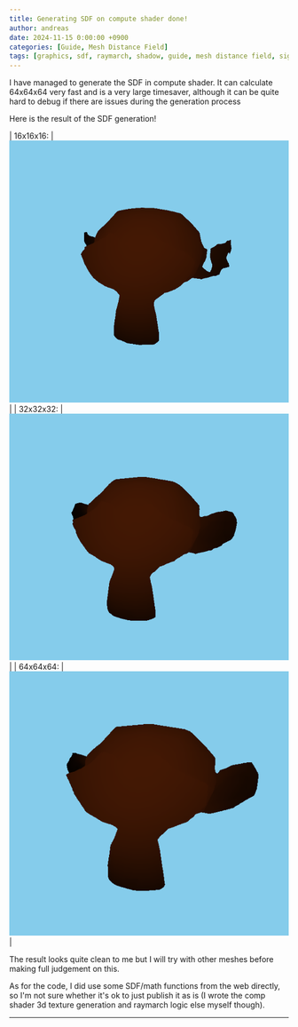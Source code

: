 ```yaml
---
title: Generating SDF on compute shader done!  
author: andreas
date: 2024-11-15 0:00:00 +0900
categories: [Guide, Mesh Distance Field]
tags: [graphics, sdf, raymarch, shadow, guide, mesh distance field, signed distance field, opengl, c++]
---
```

I have managed to generate the SDF in compute shader. It can calculate 64x64x64 very fast and is a very large timesaver, although it can be quite hard to debug if there are issues during the generation process

Here is the result of the SDF generation!

| 16x16x16: | ![16x16x16](../assets/img/post_img/2024-11-15-sdf-generate-on-compute-shader-done/monkey-16.png) | 
| 32x32x32: | ![32x32x32](../assets/img/post_img/2024-11-15-sdf-generate-on-compute-shader-done/monkey-32.png) |
| 64x64x64: | ![64x64x64](../assets/img/post_img/2024-11-15-sdf-generate-on-compute-shader-done/monkey-64.png) |

The result looks quite clean to me but I will try with other meshes before making full judgement on this.

As for the code, I did use some SDF/math functions from the web directly, so I'm not sure whether it's ok to just publish it as is (I wrote the comp shader 3d texture generation and raymarch logic else myself though).

---
